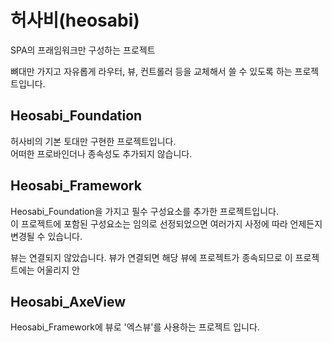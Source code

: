 # 허사비(heosabi)
SPA의 프래임워크만 구성하는 프로젝트

뼈대만 가지고 자유롭게 라우터, 뷰, 컨트롤러 등을 교체해서 쓸 수 있도록 하는 프로젝트입니다.


## Heosabi_Foundation

허사비의 기본 토대만 구현한 프로젝트입니다.  
어떠한 프로바인더나 종속성도 추가되지 않습니다.


## Heosabi_Framework

Heosabi_Foundation을 가지고 필수 구성요소를 추가한 프로젝트입니다.  
이 프로젝트에 포함된 구성요소는 임의로 선정되었으면 여러가지 사정에 따라 언제든지 변경될 수 있습니다.

뷰는 연결되지 않았습니다.
뷰가 연결되면 해당 뷰에 프로젝트가 종속되므로 이 프로젝트에는 어울리지 안


## Heosabi_AxeView
Heosabi_Framework에 뷰로 '엑스뷰'를 사용하는 프로젝트 입니다.
